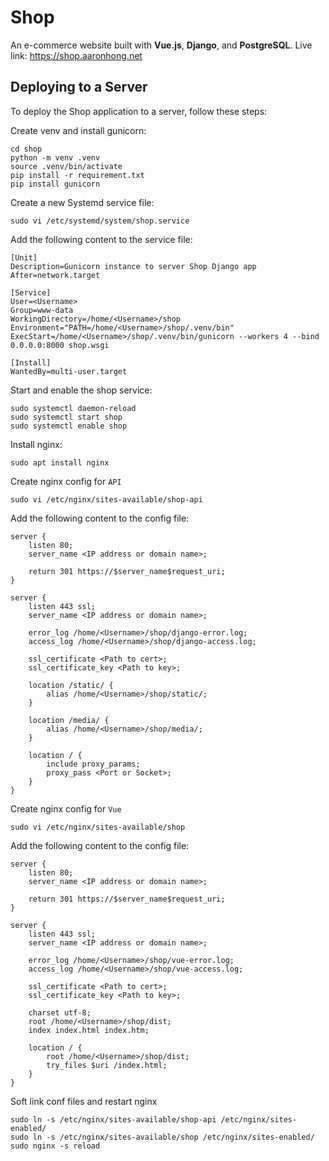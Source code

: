 # Shop

An e-commerce website built with **Vue.js**, **Django**, and **PostgreSQL**. Live link: https://shop.aaronhong.net

## Deploying to a Server

To deploy the Shop application to a server, follow these steps:

Create venv and install gunicorn:

```shell
cd shop
python -m venv .venv
source .venv/bin/activate
pip install -r requirement.txt
pip install gunicorn
```

Create a new Systemd service file:

```shell
sudo vi /etc/systemd/system/shop.service
```

Add the following content to the service file:

```shell
[Unit]
Description=Gunicorn instance to server Shop Django app
After=network.target

[Service]
User=<Username>
Group=www-data
WorkingDirectory=/home/<Username>/shop
Environment="PATH=/home/<Username>/shop/.venv/bin"
ExecStart=/home/<Username>/shop/.venv/bin/gunicorn --workers 4 --bind 0.0.0.0:8000 shop.wsgi

[Install]
WantedBy=multi-user.target
```

Start and enable the shop service:

```shell
sudo systemctl daemon-reload
sudo systemctl start shop
sudo systemctl enable shop
```

Install nginx:

```shell
sudo apt install nginx
```

Create nginx config for `API`

```shell
sudo vi /etc/nginx/sites-available/shop-api
```

Add the following content to the config file:

```shell
server {
    listen 80;
    server_name <IP address or domain name>;

    return 301 https://$server_name$request_uri;
}

server {
    listen 443 ssl;
    server_name <IP address or domain name>;

    error_log /home/<Username>/shop/django-error.log;
    access_log /home/<Username>/shop/django-access.log;

    ssl_certificate <Path to cert>;
    ssl_certificate_key <Path to key>;

    location /static/ {
        alias /home/<Username>/shop/static/;
    }

    location /media/ {
        alias /home/<Username>/shop/media/;
    }

    location / {
        include proxy_params;
        proxy_pass <Port or Socket>;
    }
}
```

Create nginx config for `Vue`

```shell
sudo vi /etc/nginx/sites-available/shop
```

Add the following content to the config file:

```shell
server {
    listen 80;
    server_name <IP address or domain name>;

    return 301 https://$server_name$request_uri;
}

server {
    listen 443 ssl;
    server_name <IP address or domain name>;

    error_log /home/<Username>/shop/vue-error.log;
    access_log /home/<Username>/shop/vue-access.log;

    ssl_certificate <Path to cert>;
    ssl_certificate_key <Path to key>;

    charset utf-8;
    root /home/<Username>/shop/dist;
    index index.html index.htm;

    location / {
        root /home/<Username>/shop/dist;
        try_files $uri /index.html;
    }
}
```

Soft link conf files and restart nginx

```shell
sudo ln -s /etc/nginx/sites-available/shop-api /etc/nginx/sites-enabled/
sudo ln -s /etc/nginx/sites-available/shop /etc/nginx/sites-enabled/
sudo nginx -s reload
```
